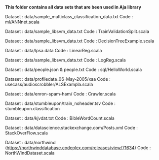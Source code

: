 **This folder contains all data sets that are been used in Aja library**


Dataset : data/sample_multiclass_classification_data.txt
Code    : ml/ANNnet.scala

Dataset : data/sample_libsvm_data.txt
Code    : TrainValidationSplit.scala

Dataset : data/sample_libsvm_data.txt
Code    : DecisionTreeExample.scala

Dataset : data/lpsa.data
Code    : LinearReg.scala

Dataset : data/sample_libsvm_data.txt
Code    : LogReg.scala

Dataset : data/people.json & people.txt
Code    : sql/HelloWorld.scala

Dataset : data/profiledata_06-May-2005/xaa
Code    : usecass/audioscrobbler/ALSExampla.scala

Dataset : data/enron-spam-ham/
Code    : Crawler.scala

Dataset : data/stumbleupon/train_noheader.tsv
Code    : stumbleupon.classification

Dataset : data/kjvdat.txt
Code    : BibleWordCount.scala

Dataset : data/datascience.stackexchange.com/Posts.xml
Code    : StackOverFlow.scala

Dataset : data/northwind (https://northwinddatabase.codeplex.com/releases/view/71634)
Code    : NorthWindDataset.scala